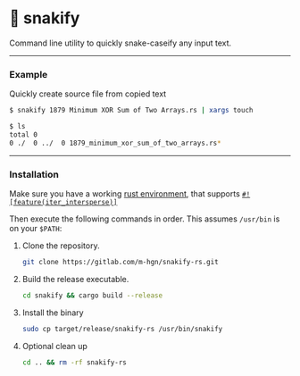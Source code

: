 
# 🐍 snakify

Command line utility to quickly snake-caseify any input text.

---

### Example

Quickly create source file from copied text

```sh
$ snakify 1879 Minimum XOR Sum of Two Arrays.rs | xargs touch

$ ls
total 0
0 ./  0 ../  0 1879_minimum_xor_sum_of_two_arrays.rs*

```

---

### Installation

Make sure you have a working [rust environment](https://rustup.rs/),
that supports [`#![feature(iter_intersperse)]`](https://doc.rust-lang.org/std/iter/trait.Iterator.html#method.intersperse)

Then execute the following commands in order.
This assumes `/usr/bin` is on your `$PATH`:

1.
    Clone the repository.
    ```sh
    git clone https://gitlab.com/m-hgn/snakify-rs.git
    ```
2.
    Build the release executable.
    ```sh
    cd snakify && cargo build --release
    ```
3.
    Install the binary
    ```sh
    sudo cp target/release/snakify-rs /usr/bin/snakify
    ```
4.
    Optional clean up
    ```sh
    cd .. && rm -rf snakify-rs
    ```

